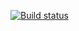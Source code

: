 [![Build status](https://ci.appveyor.com/api/projects/status/htg75ka28oq17xq5?svg=true)](https://ci.appveyor.com/project/KristinaPelevina/postmanecho)